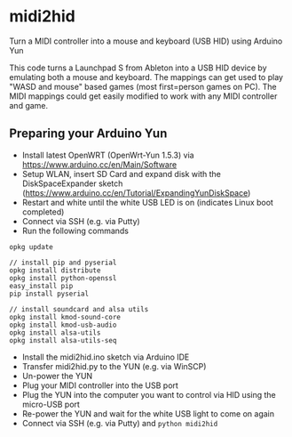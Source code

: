# midi2hid
Turn a MIDI controller into a mouse and keyboard (USB HID) using Arduino Yun

This code turns a Launchpad S from Ableton into a USB HID device by emulating both a mouse and keyboard. The mappings can get used to play "WASD and mouse" based games (most first=person games on PC). The MIDI mappings could get easily modified to work with any MIDI controller and game.

## Preparing your Arduino Yun
- Install latest OpenWRT (OpenWrt-Yun 1.5.3) via https://www.arduino.cc/en/Main/Software
- Setup WLAN, insert SD Card and expand disk with the DiskSpaceExpander sketch (https://www.arduino.cc/en/Tutorial/ExpandingYunDiskSpace)
- Restart and white until the white USB LED is on (indicates Linux boot completed)
- Connect via SSH (e.g. via Putty)
- Run the following commands
```
opkg update

// install pip and pyserial
opkg install distribute  
opkg install python-openssl  
easy_install pip 
pip install pyserial

// install soundcard and alsa utils
opkg install kmod-sound-core
opkg install kmod-usb-audio
opkg install alsa-utils
opkg install alsa-utils-seq
```

- Install the midi2hid.ino sketch via Arduino IDE 
- Transfer midi2hid.py to the YUN (e.g. via WinSCP)
- Un-power the YUN
- Plug your MIDI controller into the USB port
- Plug the YUN into the computer you want to control via HID using the micro-USB port
- Re-power the YUN and wait for the white USB light to come on again
- Connect via SSH (e.g. via Putty) and ``` python midi2hid ```



